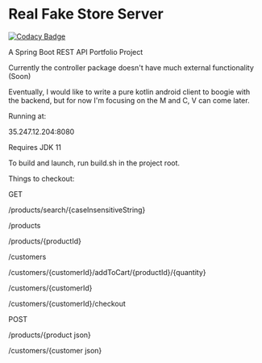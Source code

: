 # Real Fake Store Server

[![Codacy Badge](https://api.codacy.com/project/badge/Grade/217d14a6e7f74e8fa1b208990d1a4529)](https://www.codacy.com/manual/CaderHancock/realfakestoreserver?utm_source=github.com&amp;utm_medium=referral&amp;utm_content=CaderHancock/realfakestoreserver&amp;utm_campaign=Badge_Grade)

A Spring Boot REST API Portfolio Project

Currently the controller package doesn't have much external functionality (Soon)

Eventually, I would like to write a pure kotlin android client to boogie with the backend, but for now I'm focusing on the M and C, V can come later.

Running at:

35.247.12.204:8080

Requires JDK 11

To build and launch, run build.sh in the project root. 

Things to checkout: 

GET

/products/search/{caseInsensitiveString}
             
/products
            
/products/{productId}

/customers

/customers/{customerId}/addToCart/{productId}/{quantity}

/customers/{customerId}

/customers/{customerId}/checkout

POST 
       
/products/{product json}
 
/customers/{customer json}
